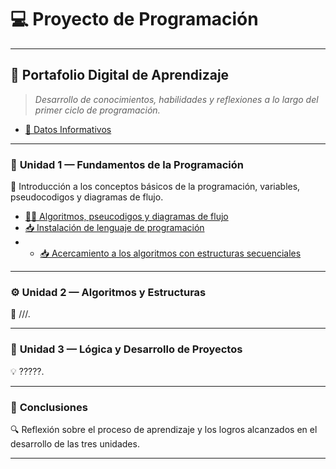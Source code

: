 # 💻 **Proyecto de Programación**

---

## 📂 **Portafolio Digital de Aprendizaje**

> _Desarrollo de conocimientos, habilidades y reflexiones a lo largo del primer ciclo de programación._

- [🪪 Datos Informativos](https://github.com/eduardo2006soto-dot/Teoria-de-la-programacion/blob/main/datos.md)

---

### 🧩 **Unidad 1 — Fundamentos de la Programación**
📘 Introducción a los conceptos básicos de la programación, variables, pseudocodigos y diagramas de flujo.
- [👨‍💻 Algoritmos, pseucodigos y diagramas de flujo](pseint.md)
- [📥 Instalación de lenguaje de programación](lenguajes.md)
- - [📥 Acercamiento a los algoritmos con estructuras secuenciales](acercamiento.md)
---

### ⚙️ **Unidad 2 — Algoritmos y Estructuras**
🧮 ///.

---

### 🧠 **Unidad 3 — Lógica y Desarrollo de Proyectos**
💡 ?????.

---

### 🧾 **Conclusiones**
🔍 Reflexión sobre el proceso de aprendizaje y los logros alcanzados en el desarrollo de las tres unidades.

---
